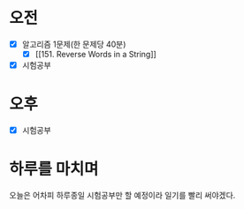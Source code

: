 # 오전
- [x] 알고리즘 1문제(한 문제당 40분)
	- [x] [[151. Reverse Words in a String]]
- [x] 시험공부
# 오후
- [x] 시험공부

# 하루를 마치며
오늘은 어차피 하루종일 시험공부만 할 예정이라 일기를 빨리 써야겠다.